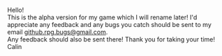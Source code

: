 Hello!  
This is the alpha version for my game which I will rename later!
I'd appreciate any feedback and any bugs you catch should be sent to my email github.rpg.bugs@gmail.com. \
Any feedback should also be sent there! Thank you for taking your time! \
Calin
